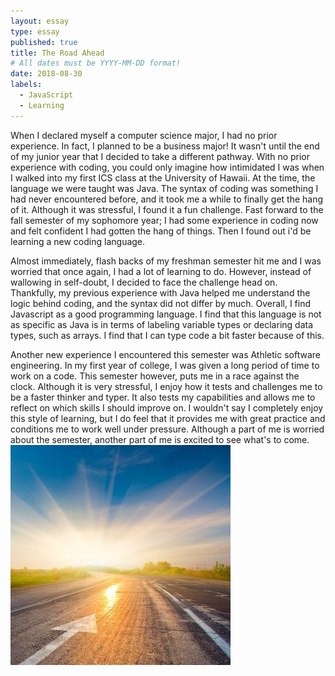 ```yaml
---
layout: essay
type: essay
published: true
title: The Road Ahead
# All dates must be YYYY-MM-DD format!
date: 2018-08-30
labels:
  - JavaScript
  - Learning
---
```


When I declared myself a computer science major, I had no prior experience. In fact, I planned to be a business major! 
It wasn't until the end of my junior year that I decided to take a different pathway. With no prior experience with coding,
you could only imagine how intimidated I was when I walked into my first ICS class at the University of Hawaii. At the time, 
the language we were taught was Java. The syntax of coding was something I had never encountered before, and it took me a while to finally get the hang of it. Although it was stressful, I found it a fun challenge. Fast forward to the fall semester of my sophomore year; I had some experience in coding now and felt confident I had gotten the hang of things. Then I found out i'd be learning a new coding language. 

Almost immediately, flash backs of my freshman semester hit me and I was worried that once again, I had a lot of learning to 
do. However, instead of wallowing in self-doubt, I decided to face the challenge head on. Thankfully, my previous experience 
with Java helped me understand the logic behind coding, and the syntax did not differ by much. Overall, I find Javascript as a
good programming language. I find that this language is not as specific as Java is in terms of labeling variable types or
declaring data types, such as arrays. I find that I can type code a bit faster because of this.

Another new experience I encountered this semester was Athletic software engineering. In my first year of college, 
I was given a long period of time to work on a code. This semester however, puts me in a race against the clock. Although it is very stressful, I enjoy how it tests and challenges me to be a faster thinker and typer. It also tests my capabilities and 
allows me to reflect on which skills I should improve on. I wouldn't say I completely enjoy this style of learning, but I do feel that it provides me with great practice and conditions me to work well under pressure. Although a part of me is worried about the semester, another part of me is excited to see what's to come. 
<img class="ui medium right floated rounded image" src="../images/road-ahead.jpg">
